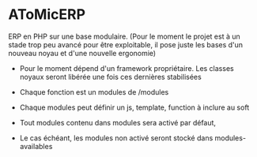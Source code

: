AToMicERP
=========

ERP en PHP sur une base modulaire. (Pour le moment le projet est à un stade trop peu avancé pour être exploitable, il pose juste les bases d'un nouveau noyau et d'une nouvelle ergonomie)
* Pour le moment dépend d'un framework propriétaire. Les classes noyaux seront libérée une fois ces dernières stabilisées


* Chaque fonction est un modules de /modules
* Chaque modules peut définir un js, template, function à inclure au soft
* Tout modules contenu dans modules sera activé par défaut,
* Le cas échéant, les modules non activé seront stocké dans modules-availables
